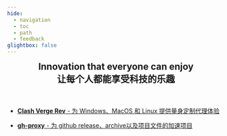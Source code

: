 ```yaml
---
hide:
  - navigation
  - toc
  - path
  - feedback
glightbox: false
---
```


<style>
  .md-typeset h1,
  .md-content__button {
    display: none;
  }
</style>

<h2 align="center" style="margin: 0 0 50px 0;">Innovation that everyone can enjoy<br>让每个人都能享受科技的乐趣</h2>

<div class="grid cards" markdown>

- [__Clash Verge Rev__ - 为 Windows、MacOS 和 Linux 提供量身定制代理体验](/recom/ClashVerge/)

- [__gh-proxy__ - 为 github release、archive以及项目文件的加速项目](/recom/gh-proxy/)

</div>